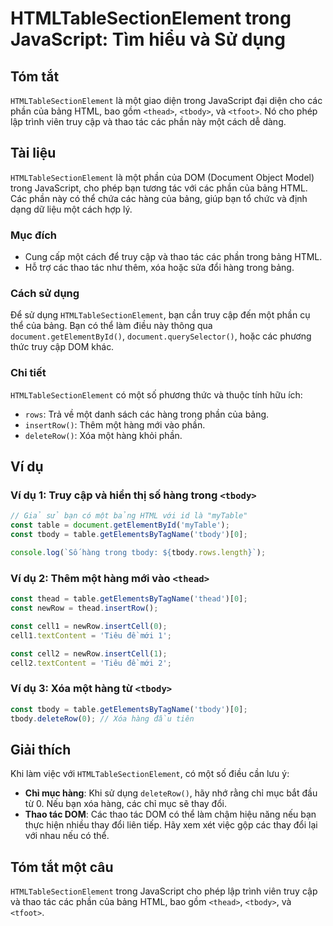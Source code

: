 <!--
Meta Description: # HTMLTableSectionElement trong JavaScript: Tìm hiểu và Sử dụng ## Tóm tắt `HTMLTableSectionElement` là một giao diện trong JavaScript đại diện cho cá...
Meta Keywords: một, các, hàng, phần, tbody
-->

# HTMLTableSectionElement trong JavaScript: Tìm hiểu và Sử dụng

## Tóm tắt
`HTMLTableSectionElement` là một giao diện trong JavaScript đại diện cho các phần của bảng HTML, bao gồm `<thead>`, `<tbody>`, và `<tfoot>`. Nó cho phép lập trình viên truy cập và thao tác các phần này một cách dễ dàng.

## Tài liệu
`HTMLTableSectionElement` là một phần của DOM (Document Object Model) trong JavaScript, cho phép bạn tương tác với các phần của bảng HTML. Các phần này có thể chứa các hàng của bảng, giúp bạn tổ chức và định dạng dữ liệu một cách hợp lý.

### Mục đích
- Cung cấp một cách để truy cập và thao tác các phần trong bảng HTML.
- Hỗ trợ các thao tác như thêm, xóa hoặc sửa đổi hàng trong bảng.

### Cách sử dụng
Để sử dụng `HTMLTableSectionElement`, bạn cần truy cập đến một phần cụ thể của bảng. Bạn có thể làm điều này thông qua `document.getElementById()`, `document.querySelector()`, hoặc các phương thức truy cập DOM khác.

### Chi tiết
`HTMLTableSectionElement` có một số phương thức và thuộc tính hữu ích:
- `rows`: Trả về một danh sách các hàng trong phần của bảng.
- `insertRow()`: Thêm một hàng mới vào phần.
- `deleteRow()`: Xóa một hàng khỏi phần.

## Ví dụ
### Ví dụ 1: Truy cập và hiển thị số hàng trong `<tbody>`
```javascript
// Giả sử bạn có một bảng HTML với id là "myTable"
const table = document.getElementById('myTable');
const tbody = table.getElementsByTagName('tbody')[0];

console.log(`Số hàng trong tbody: ${tbody.rows.length}`);
```

### Ví dụ 2: Thêm một hàng mới vào `<thead>`
```javascript
const thead = table.getElementsByTagName('thead')[0];
const newRow = thead.insertRow();

const cell1 = newRow.insertCell(0);
cell1.textContent = 'Tiêu đề mới 1';

const cell2 = newRow.insertCell(1);
cell2.textContent = 'Tiêu đề mới 2';
```

### Ví dụ 3: Xóa một hàng từ `<tbody>`
```javascript
const tbody = table.getElementsByTagName('tbody')[0];
tbody.deleteRow(0); // Xóa hàng đầu tiên
```

## Giải thích
Khi làm việc với `HTMLTableSectionElement`, có một số điều cần lưu ý:
- **Chỉ mục hàng**: Khi sử dụng `deleteRow()`, hãy nhớ rằng chỉ mục bắt đầu từ 0. Nếu bạn xóa hàng, các chỉ mục sẽ thay đổi.
- **Thao tác DOM**: Các thao tác DOM có thể làm chậm hiệu năng nếu bạn thực hiện nhiều thay đổi liên tiếp. Hãy xem xét việc gộp các thay đổi lại với nhau nếu có thể.

## Tóm tắt một câu
`HTMLTableSectionElement` trong JavaScript cho phép lập trình viên truy cập và thao tác các phần của bảng HTML, bao gồm `<thead>`, `<tbody>`, và `<tfoot>`.